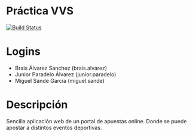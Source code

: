 # Práctica VVS

[![Build Status](https://travis-ci.org/JuniorParadelo/VVS.svg?branch=master)](https://travis-ci.org/JuniorParadelo/VVS)

# Logins
  - Brais Álvarez Sanchez (brais.alvarez)
  - Junior Paradelo Álvarez (junior.paradelo)
  - Miguel Sande García (miguel.sande)

# Descripción
Sencilla aplicación web de un portal de apuestas online. Donde se puede apostar a distintos eventos deportivas.
